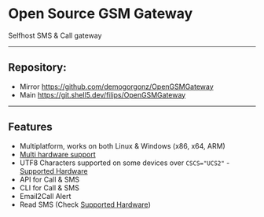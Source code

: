 ﻿# Open Source GSM Gateway

Selfhost SMS & Call gateway
___

## Repository:

- Mirror https://github.com/demogorgonz/OpenGSMGateway
- Main https://git.shell5.dev/filips/OpenGSMGateway

___

## Features

- Multiplatform, works on both Linux & Windows (x86, x64, ARM)
- [Multi hardware support](./supported-hardware.md)
- UTF8 Characters supported on some devices over `CSCS="UCS2"` - [Supported Hardware](./supported-hardware.md)
- API for Call & SMS
- CLI for Call & SMS
- Email2Call Alert
- Read SMS (Check [Supported Hardware](https://opengsmgateway.com/supported-hardware.html))
